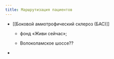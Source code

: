 ```yaml
---
title: Маршрутизация пациентов
---
```


- [[Боковой амиотрофический склероз (БАС)]]
	 - фонд «Живи сейчас»;

	 - Волоколамское шоссе??

- 
